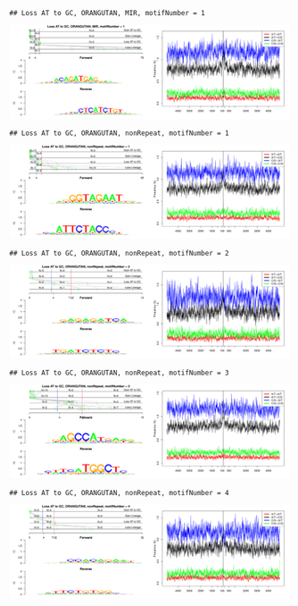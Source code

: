 

```
## Loss AT to GC, ORANGUTAN, MIR, motifNumber = 1
```

![plot of chunk motifPValues](figure/motifPValues-1.png)

```
## Loss AT to GC, ORANGUTAN, nonRepeat, motifNumber = 1
```

![plot of chunk motifPValues](figure/motifPValues-2.png)

```
## Loss AT to GC, ORANGUTAN, nonRepeat, motifNumber = 2
```

![plot of chunk motifPValues](figure/motifPValues-3.png)

```
## Loss AT to GC, ORANGUTAN, nonRepeat, motifNumber = 3
```

![plot of chunk motifPValues](figure/motifPValues-4.png)

```
## Loss AT to GC, ORANGUTAN, nonRepeat, motifNumber = 4
```

![plot of chunk motifPValues](figure/motifPValues-5.png)
  
